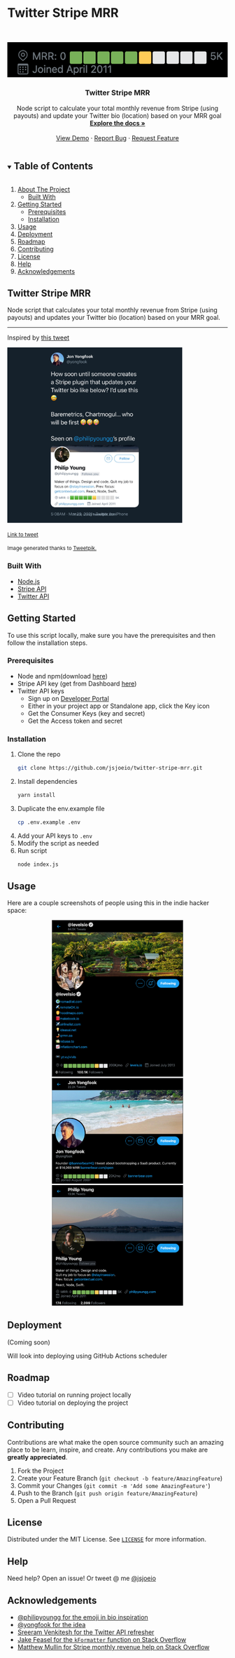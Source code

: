 # Twitter Stripe MRR

<!-- PROJECT LOGO -->
<br />
<p align="center">
  <a href="https://github.com/jsjoeio/twitter-stripe-mrr">
    <img src="./images/logo.png" alt="Logo">
  </a>

  <h3 align="center">Twitter Stripe MRR</h3>

  <p align="center">
  Node script to calculate your total monthly revenue from Stripe (using payouts) and update your Twitter bio (location) based on your MRR goal
    <br />
    <a href="https://github.com/jsjoeio/twitter-stripe-mrr"><strong>Explore the docs »</strong></a>
    <br />
    <br />
    <a href="https://github.com/jsjoeio/twitter-stripe-mrr">View Demo</a>
    ·
    <a href="https://github.com/jsjoeio/twitter-stripe-mrr/issues">Report Bug</a>
    ·
    <a href="https://github.com/jsjoeio/twitter-stripe-mrr/issues">Request Feature</a>
  </p>
</p>

<!-- TABLE OF CONTENTS -->
<details open="open">
  <summary><h2 style="display: inline-block">Table of Contents</h2></summary>
  <ol>
    <li>
      <a href="#about-the-project">About The Project</a>
      <ul>
        <li><a href="#built-with">Built With</a></li>
      </ul>
    </li>
    <li>
      <a href="#getting-started">Getting Started</a>
      <ul>
        <li><a href="#prerequisites">Prerequisites</a></li>
        <li><a href="#installation">Installation</a></li>
      </ul>
    </li>
    <li><a href="#usage">Usage</a></li>
    <li><a href="#deployment">Deployment</a></li>
    <li><a href="#roadmap">Roadmap</a></li>
    <li><a href="#contributing">Contributing</a></li>
    <li><a href="#license">License</a></li>
    <li><a href="#help">Help</a></li>
    <li><a href="#acknowledgements">Acknowledgements</a></li>
  </ol>
</details>

<!-- ABOUT THE PROJECT -->

## Twitter Stripe MRR

Node script that calculates your total monthly revenue from Stripe (using payouts) and updates your Twitter bio (location) based on your MRR goal.

---

Inspired by [this tweet](https://twitter.com/yongfook/status/1373969868605644803?s=20)

<img src="./images/tweet.png" alt="screenshot of tweet" width="400">

<p>
  <small>
    <a href="https://twitter.com/yongfook/status/1373969868605644803?s=20">Link to tweet</a>
  </small>
</p>

<p>
  <small>
    Image generated thanks to
    <a href="https://tweetpik.com/yongfook/status/1373969868605644803">Tweetpik.</a>
  </small>
</p>

### Built With

- [Node.js](https://nodejs.org/en/)
- [Stripe API](https://stripe.com/docs/api)
- [Twitter API](https://developer.twitter.com/en/docs/twitter-api)

<!-- GETTING STARTED -->

## Getting Started

To use this script locally, make sure you have the prerequisites and then follow the installation steps.

### Prerequisites

- Node and npm(download [here](https://nodejs.org/en/download/))
- Stripe API key (get from Dashboard [here](https://dashboard.stripe.com/apikeys))
- Twitter API keys
  - Sign up on [Developer Portal](https://developer.twitter.com/en/portal/dashboard)
  - Either in your project app or Standalone app, click the Key icon
  - Get the Consumer Keys (key and secret)
  - Get the Access token and secret

### Installation

1. Clone the repo
   ```sh
   git clone https://github.com/jsjoeio/twitter-stripe-mrr.git
   ```
2. Install dependencies
   ```sh
   yarn install
   ```
3. Duplicate the env.example file
   ```sh
   cp .env.example .env
   ```
4. Add your API keys to `.env`
5. Modify the script as needed
6. Run script
   ```sh
   node index.js
   ```
   <!-- USAGE EXAMPLES -->

## Usage

Here are a couple screenshots of people using this in the indie hacker space:

<p float="left" align="middle">
  <a href="https://twitter.com/levelsio">
   <img src="./images/levelsio.png" alt="screenshot of @levelsio twitter profile" width="300" />
  </a>
  <a href="https://twitter.com/yongfook">
   <img src="./images/yongfook.png" alt="screenshot of @yongfook twitter profile"width="300" />
  </a>
  <a href="https://twitter.com/philipyoungg">
   <img src="./images/philipyoungg.png" alt="screenshot of @philipyoungg twitter profile" width="300" />
  </a>
</p>

## Deployment

(Coming soon)

Will look into deploying using GitHub Actions scheduler

<!-- ROADMAP -->

## Roadmap

- [ ] Video tutorial on running project locally
- [ ] Video tutorial on deploying the project

<!-- CONTRIBUTING -->

## Contributing

Contributions are what make the open source community such an amazing place to be learn, inspire, and create. Any contributions you make are **greatly appreciated**.

1. Fork the Project
2. Create your Feature Branch (`git checkout -b feature/AmazingFeature`)
3. Commit your Changes (`git commit -m 'Add some AmazingFeature'`)
4. Push to the Branch (`git push origin feature/AmazingFeature`)
5. Open a Pull Request

<!-- LICENSE -->

## License

Distributed under the MIT License. See [`LICENSE`](./LICENSE) for more information.

<!-- CONTACT -->

## Help

Need help? Open an issue! Or tweet @ me [@jsjoeio](https://twitter.com/jsjoeio)

<!-- ACKNOWLEDGEMENTS -->

## Acknowledgements

- [@philipyoungg for the emoji in bio inspiration](https://twitter.com/philipyoungg)
- [@yongfook for the idea](https://twitter.com/yongfook)
- [Sreeram Venkitesh for the Twitter API refresher](https://dev.to/deta/how-i-used-deta-and-the-twitter-api-to-update-my-profile-name-with-my-follower-count-tom-scott-style-l1j)
- [Jake Feasel for the `kFormatter` function on Stack Overflow](https://stackoverflow.com/a/9461657/3015595)
- [Matthew Mullin for Stripe monthly revenue help on Stack Overflow](https://stackoverflow.com/a/53775391/3015595)
